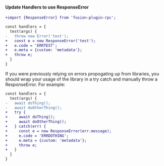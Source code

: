 #### Update Handlers to use ResponseError

```diff
+import {ResponseError} from 'fusion-plugin-rpc';

const handlers = {
  test(args) {
-   throw new Error('test');
+   const e = new ResponseError('test');
+   e.code = 'ERRTEST';
+   e.meta = {custom: 'metadata'};
+   throw e;
  }
}
```

If you were previously relying on errors propogating up from libraries, you should wrap your usage of the library in a
try catch and manually throw a ResponseError. For example:

```diff
const handlers = {
  test(args) {
-   await doThing();
-   await doOtherThing();
+   try {
+     await doThing();
+     await doOtherThing();
+   } catch(err) {
+     const e = new ResponseError(err.message);
+     e.code = 'ERRDOTHING';
+     e.meta = {custom: 'metadata'};
+     throw e;
+   }
  }
}
```
